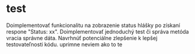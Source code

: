 # test
Doimplementovať funkcionalitu na zobrazenie status hlášky po získaní respone "Status: xx". Doimplementovať jednoduchý test či správa metóda vracia správne dáta. Navrhnúť potenciálne zlepšenie k lepšej testovateľnosti kódu.
uprimne neviem ako to te
